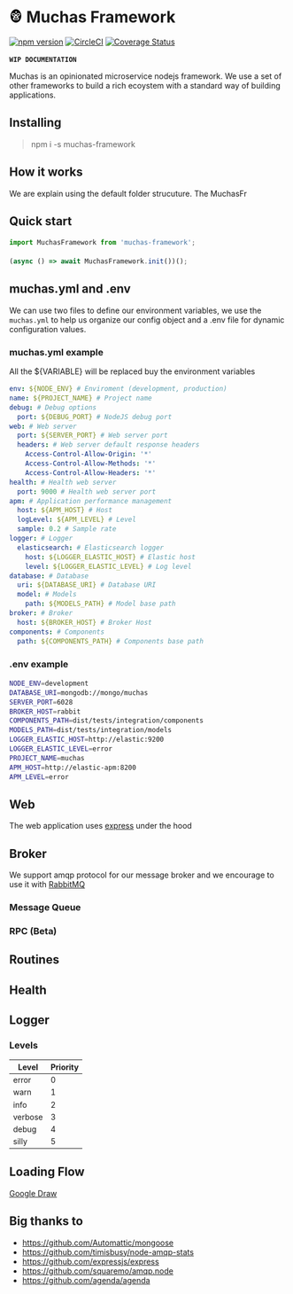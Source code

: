 # ![Muchas Framework](docs/muchas.png) Muchas Framework
[![npm version](https://badge.fury.io/js/muchas-framework.svg)](https://badge.fury.io/js/muchas-framework) [![CircleCI](https://circleci.com/gh/shadowlik/muchas-framework.svg?style=shield)](https://circleci.com/gh/shadowlik/muchas-framework) [![Coverage Status](https://coveralls.io/repos/github/shadowlik/muchas-framework/badge.svg?branch=master)](https://coveralls.io/github/shadowlik/muchas-framework?branch=master)

**`WIP DOCUMENTATION`**

Muchas is an opinionated microservice nodejs framework. We use a set of other frameworks to build a rich ecoystem with a standard way of building applications.

## Installing

> npm i -s muchas-framework

## How it works

We are explain using the default folder strucuture. The MuchasFr

## Quick start

```typescript
import MuchasFramework from 'muchas-framework';

(async () => await MuchasFramework.init())();
```

## muchas.yml and .env

We can use two files to define our environment variables, we use the `muchas.yml` to help us organize our config object and a .env file for dynamic configuration values.

### muchas.yml example

All the ${VARIABLE} will be replaced buy the environment variables

```yaml
env: ${NODE_ENV} # Enviroment (development, production)
name: ${PROJECT_NAME} # Project name
debug: # Debug options
  port: ${DEBUG_PORT} # NodeJS debug port
web: # Web server
  port: ${SERVER_PORT} # Web server port
  headers: # Web server default response headers
    Access-Control-Allow-Origin: '*'
    Access-Control-Allow-Methods: '*'
    Access-Control-Allow-Headers: '*'
health: # Health web server
  port: 9000 # Health web server port
apm: # Application performance management
  host: ${APM_HOST} # Host
  logLevel: ${APM_LEVEL} # Level
  sample: 0.2 # Sample rate
logger: # Logger
  elasticsearch: # Elasticsearch logger
    host: ${LOGGER_ELASTIC_HOST} # Elastic host
    level: ${LOGGER_ELASTIC_LEVEL} # Log level
database: # Database
  uri: ${DATABASE_URI} # Database URI
  model: # Models
    path: ${MODELS_PATH} # Model base path
broker: # Broker
  host: ${BROKER_HOST} # Broker Host
components: # Components
  path: ${COMPONENTS_PATH} # Components base path
```

### .env example

```bash
NODE_ENV=development
DATABASE_URI=mongodb://mongo/muchas
SERVER_PORT=6028
BROKER_HOST=rabbit
COMPONENTS_PATH=dist/tests/integration/components
MODELS_PATH=dist/tests/integration/models
LOGGER_ELASTIC_HOST=http://elastic:9200
LOGGER_ELASTIC_LEVEL=error
PROJECT_NAME=muchas
APM_HOST=http://elastic-apm:8200
APM_LEVEL=error
```

## Web

The web application uses [express](https://github.com/expressjs/express) under the hood

## Broker

We support amqp protocol for our message broker and we encourage to use it with [RabbitMQ](https://www.rabbitmq.com/)

### Message Queue

### RPC (Beta)

## Routines

## Health

## Logger

### Levels

|Level|Priority|
|---|---|
|error|0|
|warn|1|
|info|2|
|verbose|3|
|debug|4|
|silly|5|

## Loading Flow

[Google Draw](https://docs.google.com/drawings/d/1d_GYNWtXPEzYliMAQ0X0daqeNN8Kqzk5qS1vwtb5mA8/edit?usp=sharing)

## Big thanks to

* https://github.com/Automattic/mongoose
* https://github.com/timisbusy/node-amqp-stats
* https://github.com/expressjs/express
* https://github.com/squaremo/amqp.node
* https://github.com/agenda/agenda